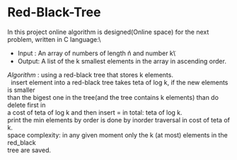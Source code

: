 # Red-Black-Tree

In this project online algorithm is designed(Online space) for the next problem, written in C language:\
  - Input : An array of numbers of length ݊n and number k݇\
  - Output: A list of the k smallest elements in the array in ascending order.
 
_Algorithm_ : using a red-black tree that stores k elements.\
&nbsp;&nbsp;insert element into a red-black tree takes teta of log k, if the new elements is smaller\
              than the bigest one in the tree(and the tree contains k elements) than do delete first in\
              a cost of teta of log k and then insert = in total: teta of log k.\
              print the min elements by order is done by inorder traversal in cost of teta of k.\
              space complexity: in any given moment only the k (at most) elements in the red_black\
              tree are saved.
